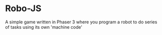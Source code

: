 # Robo-JS
A simple game written in Phaser 3 where you program a robot to do series of tasks using its own 'machine code'
